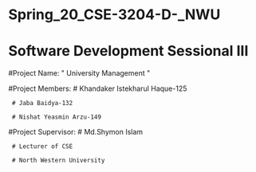 # Spring_20_CSE-3204-D-_NWU
# Software Development Sessional III

#Project Name: " University Management "

#Project Members:
     # Khandaker Istekharul Haque-125

     # Jaba Baidya-132

     # Nishat Yeasmin Arzu-149

 
#Project Supervisor:
     # Md.Shymon Islam

     # Lecturer of CSE

     # North Western University 
